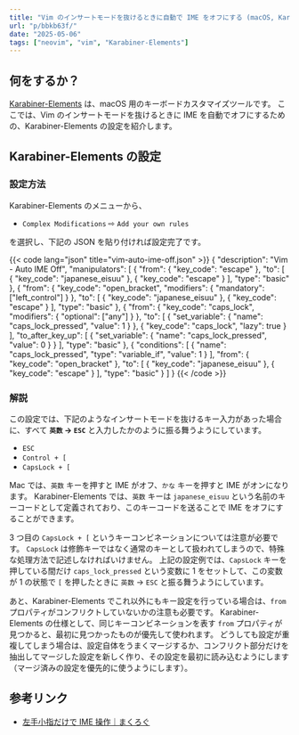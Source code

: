 ```yaml
---
title: "Vim のインサートモードを抜けるときに自動で IME をオフにする (macOS, Karabiner-Elements)"
url: "p/bbkb63f/"
date: "2025-05-06"
tags: ["neovim", "vim", "Karabiner-Elements"]
---
```


何をするか？
----

[Karabiner-Elements](https://karabiner-elements.pqrs.org/) は、macOS 用のキーボードカスタマイズツールです。
ここでは、Vim のインサートモードを抜けるときに IME を自動でオフにするための、Karabiner-Elements の設定を紹介します。


Karabiner-Elements の設定
----

### 設定方法

Karabiner-Elements のメニューから、

- `Complex Modifications` ⇨ `Add your own rules`

を選択し、下記の JSON を貼り付ければ設定完了です。

{{< code lang="json" title="vim-auto-ime-off.json" >}}
{
    "description": "Vim - Auto IME Off",
    "manipulators": [
        {
            "from": { "key_code": "escape" },
            "to": [
                { "key_code": "japanese_eisuu" },
                { "key_code": "escape" }
            ],
            "type": "basic"
        },
        {
            "from": {
                "key_code": "open_bracket",
                "modifiers": { "mandatory": ["left_control"] }
            },
            "to": [
                { "key_code": "japanese_eisuu" },
                { "key_code": "escape" }
            ],
            "type": "basic"
        },
        {
            "from": {
                "key_code": "caps_lock",
                "modifiers": { "optional": ["any"] }
            },
            "to": [
                {
                    "set_variable": {
                        "name": "caps_lock_pressed",
                        "value": 1
                    }
                },
                {
                    "key_code": "caps_lock",
                    "lazy": true
                }
            ],
            "to_after_key_up": [
                {
                    "set_variable": {
                        "name": "caps_lock_pressed",
                        "value": 0
                    }
                }
            ],
            "type": "basic"
        },
        {
            "conditions": [
                {
                    "name": "caps_lock_pressed",
                    "type": "variable_if",
                    "value": 1
                }
            ],
            "from": { "key_code": "open_bracket" },
            "to": [
                { "key_code": "japanese_eisuu" },
                { "key_code": "escape" }
            ],
            "type": "basic"
        }
    ]
}
{{< /code >}}

### 解説

この設定では、下記のようなインサートモードを抜けるキー入力があった場合に、すべて **`英数` → `ESC`** と入力したかのように振る舞うようにしています。

- `ESC`
- `Control + [`
- `CapsLock + [`

Mac では、`英数` キーを押すと IME がオフ、`かな` キーを押すと IME がオンになります。
Karabiner-Elements では、`英数` キーは `japanese_eisuu` という名前のキーコードとして定義されており、このキーコードを送ることで IME をオフにすることができます。

3 つ目の `CapsLock + [` というキーコンビネーションについては注意が必要です。
`CapsLock` は修飾キーではなく通常のキーとして扱われてしまうので、特殊な処理方法で記述しなければいけません。
上記の設定例では、`CapsLock` キーを押している間だけ `caps_lock_pressed` という変数に 1 をセットして、この変数が 1 の状態で `[` を押したときに `英数` → `ESC` と振る舞うようにしています。

あと、Karabiner-Elements でこれ以外にもキー設定を行っている場合は、`from` プロパティがコンフリクトしていないかの注意も必要です。
Karabiner-Elements の仕様として、同じキーコンビネーションを表す `from` プロパティが見つかると、最初に見つかったものが優先して使われます。
どうしても設定が重複してしまう場合は、設定自体をうまくマージするか、コンフリクト部分だけを抽出してマージした設定を新しく作り、その設定を最初に読み込むようにします（マージ済みの設定を優先的に使うようにします）。


参考リンク
----

- [左手小指だけで IME 操作｜まくろぐ](https://maku.blog/p/s3subpp/)


